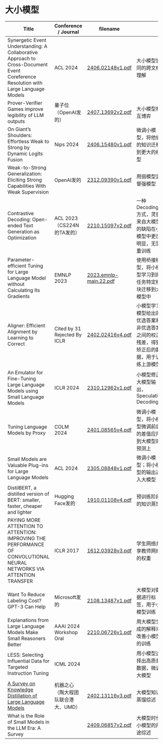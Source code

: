 #  大小模型

| Title                                                        | Conference / Journal                | filename                                         |                                                              |
| ------------------------------------------------------------ | ----------------------------------- | ------------------------------------------------ | ------------------------------------------------------------ |
| Synergetic Event Understanding: A Collaborative Approach to Cross-Document Event Coreference Resolution with Large Language Models | ACL 2024                            | [2406.02148v1.pdf](2406.02148v1.pdf)             | 大小模型协同的跨文档理解                                     |
| Prover-Verifier Games improve legibility of LLM outputs      | 量子位（OpenAI发的）                | [2407.13692v2.pdf](2407.13692v2.pdf)             | 大小模型相互博弈                                             |
| On Giant’s Shoulders: Effortless Weak to Strong by Dynamic Logits Fusion | Nips 2024                           | [2406.15480v1.pdf](2406.15480v1.pdf)             | 微调小模型，将他们的知识迁移到更大的模型                     |
| Weak-to-Strong Generalization: Eliciting Strong Capabilities With Weak Supervision | OpenAI发的                          | [2312.09390v1.pdf](2312.09390v1.pdf)             | 用弱模型监督强模型                                           |
| Contrastive Decoding: Open-ended Text Generation as Optimization | ACL 2023（CS224N的TA发的）          | [2210.15097v2.pdf](2210.15097v2.pdf)             | 一种Decoding方式，灵感来自大模型的缺陷在小模型中更加明显，无需重训练 |
| Parameter-efficient Tuning for Large Language Model without Calculating Its Gradients | EMNLP 2023                          | [2023.emnlp-main.22.pdf](2023.emnlp-main.22.pdf) | 使用桥接模型，将小模型学习到的任务特定模块迁移到大模型中     |
| Aligner: Efficient Alignment by Learning to Correct          | Cited by 31<br />Rejected By ICLR   | [2402.02416v4.pdf](2402.02416v4.pdf)             | 小模型学习模型给出的优选答案和非优选答案之间的校正残差，得到矫正后的数据，用于训练上游模型 |
| An Emulator for Fine-Tuning Large Language Models using Small Language Models | ICLR 2024                           | [2310.12962v1.pdf](2310.12962v1.pdf)             | 小模型修正大模型输出，Speculative Decoding                   |
| Tuning Language Models by Proxy                              | COLM 2024                           | [2401.08565v4.pdf](2401.08565v4.pdf)             | 微调小模型，将小模型微调前后的差值应用到大模型的预测上       |
| Small Models are Valuable Plug-ins for Large Language Models | ACL 2024                            | [2305.08848v1.pdf](2305.08848v1.pdf)             | 微调小模型；将小模型的输出送入大模型                         |
| DistilBERT, a distilled version of BERT: smaller, faster, cheaper and lighter | Hugging Face发的                    | [1910.01108v4.pdf](1910.01108v4.pdf)             | 预训练阶段的知识蒸馏                                         |
| PAYING MORE ATTENTION TO ATTENTION: IMPROVING THE PERFORMANCE OF CONVOLUTIONAL NEURAL NETWORKS VIA ATTENTION TRANSFER | ICLR 2017                           | [1612.03928v3.pdf](1612.03928v3.pdf)             | 学生网络共享教师网络的权重                                   |
| Want To Reduce Labeling Cost? GPT-3 Can Help                 | Microsoft发的                       | [2108.13487v1.pdf](2108.13487v1.pdf)             | 大模型对数据进行标签，用于小模型训练                         |
| Explanations from Large Language Models Make Small Reasoners Better | AAAI 2024 Workshop Oral             | [2210.06726v1.pdf](2210.06726v1.pdf)             | 用大模型生成的解释来改善小模型的训练                         |
| LESS: Selecting Influential Data for Targeted Instruction Tuning | ICML 2024                           |                                                  | 用小模型选择出高质量数据，微调大模型                         |
| [A Survey on Knowledge Distillation of Large Language Models](https://github.com/Tebmer/Awesome-Knowledge-Distillation-of-LLMs/tree/main) | 机器之心（陶大程团队联合港大、UMD） | [2402.13116v3.pdf](2402.13116v3.pdf)             | 大模型知识蒸馏综述                                           |
| What is the Role of Small Models in the LLM Era: A Survey    |                                     | [2409.06857v2.pdf](2409.06857v2.pdf)             | 大模型时代小模型的用途综述                                   |

